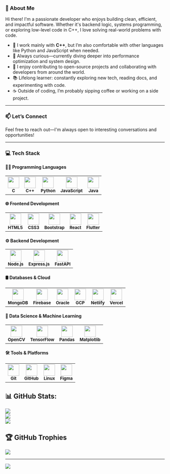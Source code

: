 ### 👋 About Me

Hi there! I'm a passionate developer who enjoys building clean, efficient, and impactful software. Whether it's backend logic, systems programming, or exploring low-level code in C++, I love solving real-world problems with code.

- 🔧 I work mainly with **C++**, but I’m also comfortable with other languages like Python and JavaScript when needed.  
- 🧠 Always curious—currently diving deeper into performance optimization and system design.  
- 🚀 I enjoy contributing to open-source projects and collaborating with developers from around the world.  
- 📚 Lifelong learner: constantly exploring new tech, reading docs, and experimenting with code.  
- ☕ Outside of coding, I’m probably sipping coffee or working on a side project.

---

### 📫 Let’s Connect

Feel free to reach out—I'm always open to interesting conversations and opportunities!

---

### 💻 Tech Stack

#### 👨‍💻 Programming Languages

<table>
  <tr>
    <td align="center"><img src="https://cdn.jsdelivr.net/gh/devicons/devicon/icons/c/c-original.svg" width="36"/><br/><sub><b>C</b></sub></td>
    <td align="center"><img src="https://cdn.jsdelivr.net/gh/devicons/devicon/icons/cplusplus/cplusplus-original.svg" width="36"/><br/><sub><b>C++</b></sub></td>
    <td align="center"><img src="https://cdn.jsdelivr.net/gh/devicons/devicon/icons/python/python-original.svg" width="36"/><br/><sub><b>Python</b></sub></td>
    <td align="center"><img src="https://cdn.jsdelivr.net/gh/devicons/devicon/icons/javascript/javascript-original.svg" width="36"/><br/><sub><b>JavaScript</b></sub></td>
    <td align="center"><img src="https://cdn.jsdelivr.net/gh/devicons/devicon/icons/java/java-original.svg" width="36"/><br/><sub><b>Java</b></sub></td>
  </tr>
</table>

#### 🌐 Frontend Development

<table>
  <tr>
    <td align="center"><img src="https://cdn.jsdelivr.net/gh/devicons/devicon/icons/html5/html5-original.svg" width="36"/><br/><sub><b>HTML5</b></sub></td>
    <td align="center"><img src="https://cdn.jsdelivr.net/gh/devicons/devicon/icons/css3/css3-original.svg" width="36"/><br/><sub><b>CSS3</b></sub></td>
    <td align="center"><img src="https://cdn.jsdelivr.net/gh/devicons/devicon/icons/bootstrap/bootstrap-original.svg" width="36"/><br/><sub><b>Bootstrap</b></sub></td>
    <td align="center"><img src="https://cdn.jsdelivr.net/gh/devicons/devicon/icons/react/react-original.svg" width="36"/><br/><sub><b>React</b></sub></td>
    <td align="center"><img src="https://cdn.jsdelivr.net/gh/devicons/devicon/icons/flutter/flutter-original.svg" width="36"/><br/><sub><b>Flutter</b></sub></td>
  </tr>
</table>

#### ⚙️ Backend Development

<table>
  <tr>
    <td align="center"><img src="https://cdn.jsdelivr.net/gh/devicons/devicon/icons/nodejs/nodejs-original.svg" width="36"/><br/><sub><b>Node.js</b></sub></td>
    <td align="center"><img src="https://cdn.jsdelivr.net/gh/devicons/devicon/icons/express/express-original.svg" width="36"/><br/><sub><b>Express.js</b></sub></td>
    <td align="center"><img src="https://cdn.jsdelivr.net/gh/devicons/devicon/icons/fastapi/fastapi-original.svg" width="36"/><br/><sub><b>FastAPI</b></sub></td>
  </tr>
</table>

#### 🛢️ Databases & Cloud

<table>
  <tr>
    <td align="center"><img src="https://cdn.jsdelivr.net/gh/devicons/devicon/icons/mongodb/mongodb-original.svg" width="36"/><br/><sub><b>MongoDB</b></sub></td>
    <td align="center"><img src="https://cdn.jsdelivr.net/gh/devicons/devicon/icons/firebase/firebase-plain.svg" width="36"/><br/><sub><b>Firebase</b></sub></td>
    <td align="center"><img src="https://cdn.jsdelivr.net/gh/devicons/devicon/icons/oracle/oracle-original.svg" width="36"/><br/><sub><b>Oracle</b></sub></td>
    <td align="center"><img src="https://cdn.jsdelivr.net/gh/devicons/devicon/icons/googlecloud/googlecloud-original.svg" width="36"/><br/><sub><b>GCP</b></sub></td>
    <td align="center"><img src="https://cdn.jsdelivr.net/gh/devicons/devicon/icons/netlify/netlify-original.svg" width="36"/><br/><sub><b>Netlify</b></sub></td>
    <td align="center"><img src="https://cdn.jsdelivr.net/gh/devicons/devicon/icons/vercel/vercel-original.svg" width="36"/><br/><sub><b>Vercel</b></sub></td>
  </tr>
</table>

#### 🧠 Data Science & Machine Learning

<table>
  <tr>
    <td align="center"><img src="https://cdn.jsdelivr.net/gh/devicons/devicon/icons/opencv/opencv-original.svg" width="36"/><br/><sub><b>OpenCV</b></sub></td>
    <td align="center"><img src="https://cdn.jsdelivr.net/gh/devicons/devicon/icons/tensorflow/tensorflow-original.svg" width="36"/><br/><sub><b>TensorFlow</b></sub></td>
    <td align="center"><img src="https://cdn.jsdelivr.net/gh/devicons/devicon/icons/pandas/pandas-original.svg" width="36"/><br/><sub><b>Pandas</b></sub></td>
    <td align="center"><img src="https://cdn.jsdelivr.net/gh/devicons/devicon/icons/matplotlib/matplotlib-original.svg" width="36"/><br/><sub><b>Matplotlib</b></sub></td>
  </tr>
</table>

#### 🛠️ Tools & Platforms

<table>
  <tr>
    <td align="center"><img src="https://cdn.jsdelivr.net/gh/devicons/devicon/icons/git/git-original.svg" width="36"/><br/><sub><b>Git</b></sub></td>
    <td align="center"><img src="https://cdn.jsdelivr.net/gh/devicons/devicon/icons/github/github-original.svg" width="36"/><br/><sub><b>GitHub</b></sub></td>
    <td align="center"><img src="https://cdn.jsdelivr.net/gh/devicons/devicon/icons/linux/linux-original.svg" width="36"/><br/><sub><b>Linux</b></sub></td>
    <td align="center"><img src="https://cdn.jsdelivr.net/gh/devicons/devicon/icons/figma/figma-original.svg" width="36"/><br/><sub><b>Figma</b></sub></td>
  </tr>
</table>



## 📊 GitHub Stats:
![](https://github-readme-stats.vercel.app/api?username=syam-praneeth&theme=shadow_blue&hide_border=false&include_all_commits=false&count_private=false)<br/>
![](https://nirzak-streak-stats.vercel.app/?user=syam-praneeth&theme=shadow_blue&hide_border=false)<br/>
![](https://github-readme-stats.vercel.app/api/top-langs/?username=syam-praneeth&theme=shadow_blue&hide_border=false&include_all_commits=false&count_private=false&layout=compact)

## 🏆 GitHub Trophies
![](https://github-profile-trophy.vercel.app/?username=syam-praneeth&theme=shadow_blue&no-frame=false&no-bg=false&margin-w=4)

---
[![](https://visitcount.itsvg.in/api?id=syam-praneeth&icon=0&color=0)](https://visitcount.itsvg.in)

<!-- Proudly created with GPRM ( https://gprm.itsvg.in ) -->

